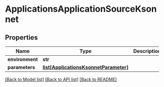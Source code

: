# ApplicationsApplicationSourceKsonnet

## Properties
Name | Type | Description | Notes
------------ | ------------- | ------------- | -------------
**environment** | **str** |  | [optional] 
**parameters** | [**list[ApplicationsKsonnetParameter]**](ApplicationsKsonnetParameter.md) |  | [optional] 

[[Back to Model list]](../README.md#documentation-for-models) [[Back to API list]](../README.md#documentation-for-api-endpoints) [[Back to README]](../README.md)

